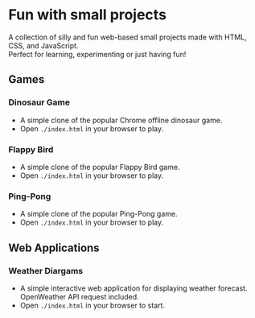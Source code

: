 # Fun with small projects

A collection of silly and fun web-based small projects made with HTML, CSS, and JavaScript.  
Perfect for learning, experimenting or just having fun!

## Games

### Dinosaur Game
- A simple clone of the popular Chrome offline dinosaur game.
- Open `./index.html` in your browser to play.

### Flappy Bird
- A simple clone of the popular Flappy Bird game.
- Open `./index.html` in your browser to play.

### Ping-Pong
- A simple clone of the popular Ping-Pong game.
- Open `./index.html` in your browser to play.

## Web Applications

### Weather Diargams
- A simple interactive web application for displaying weather forecast. OpenWeather API request included.
- Open `./index.html` in your browser to start.

